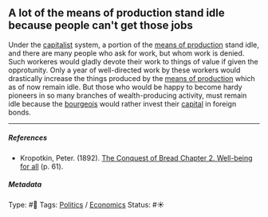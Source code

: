 ## A lot of the means of production stand idle because people can't get those jobs

Under the [capitalist](Capitalism.md) system, a portion of the [means of production](Means%20of%20production.md) stand idle, and there are many people who ask for work, but whom work is denied. Such workeres would gladly devote their work to things of value if given the opprotunity. Only a year of well-directed work by these workers would drastically increase the things produced by the [means of production](Means%20of%20production.md) which as of now remain idle. But those who would be happy to become hardy pioneers in so many branches of wealth-producing activity, must remain idle because the [bourgeois](Bourgeoisie.md) would rather invest their [capital](Capital.md) in foreign bonds.

---

##### References

* Kropotkin, Peter. (1892). [The Conquest of Bread Chapter 2. Well-being for all](The%20Conquest%20of%20Bread%20Chapter%202.%20Well-being%20for%20all.md) (p. 61). 

##### Metadata

Type: #🔴 
Tags: [Politics](Politics.md) / [Economics]()
Status: #☀️ 
